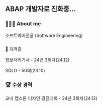 ## ABAP 개발자로 진화중...


<!--내용 부분-->
<h3>👩🏻‍💻 About me</h3>
<div>
  <p>소프트웨어전공 (Software Engineering)</p>
</div>
<h3></h3>🪪 자격증</h3>
<div>
  <p>정보처리기사 - 24년 3회차(24.12)</p>
  <p>SQLD - 50회(23.10)</p>
</div>
<h3>🏆 수상 경력</h3>
<div>
  <p>교내 캡스톤 디자인 경진대회 - 24년 3회차(24.12)</p>
</div>
